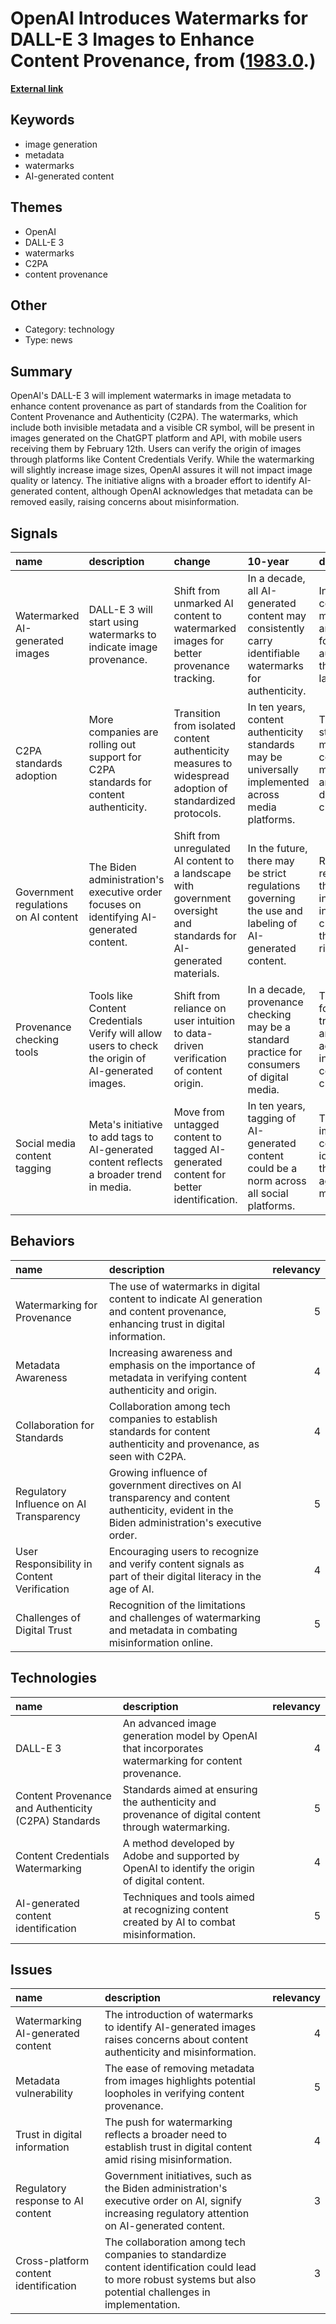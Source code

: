 # __OpenAI Introduces Watermarks for DALL-E 3 Images to Enhance Content Provenance__, from ([1983.0](https://kghosh.substack.com/p/1983.0).)

__[External link](https://www.theverge.com/2024/2/6/24063954/ai-watermarks-dalle3-openai-content-credentials)__



## Keywords

* image generation
* metadata
* watermarks
* AI-generated content

## Themes

* OpenAI
* DALL-E 3
* watermarks
* C2PA
* content provenance

## Other

* Category: technology
* Type: news

## Summary

OpenAI's DALL-E 3 will implement watermarks in image metadata to enhance content provenance as part of standards from the Coalition for Content Provenance and Authenticity (C2PA). The watermarks, which include both invisible metadata and a visible CR symbol, will be present in images generated on the ChatGPT platform and API, with mobile users receiving them by February 12th. Users can verify the origin of images through platforms like Content Credentials Verify. While the watermarking will slightly increase image sizes, OpenAI assures it will not impact image quality or latency. The initiative aligns with a broader effort to identify AI-generated content, although OpenAI acknowledges that metadata can be removed easily, raising concerns about misinformation.

## Signals

| name                                 | description                                                                                        | change                                                                                                               | 10-year                                                                                                | driving-force                                                                                           |   relevancy |
|:-------------------------------------|:---------------------------------------------------------------------------------------------------|:---------------------------------------------------------------------------------------------------------------------|:-------------------------------------------------------------------------------------------------------|:--------------------------------------------------------------------------------------------------------|------------:|
| Watermarked AI-generated images      | DALL-E 3 will start using watermarks to indicate image provenance.                                 | Shift from unmarked AI content to watermarked images for better provenance tracking.                                 | In a decade, all AI-generated content may consistently carry identifiable watermarks for authenticity. | Increasing concern about misinformation and the need for content authenticity in the digital landscape. |           4 |
| C2PA standards adoption              | More companies are rolling out support for C2PA standards for content authenticity.                | Transition from isolated content authenticity measures to widespread adoption of standardized protocols.             | In ten years, content authenticity standards may be universally implemented across media platforms.    | The need for standardized measures to combat misinformation and verify digital content credibility.     |           5 |
| Government regulations on AI content | The Biden administration's executive order focuses on identifying AI-generated content.            | Shift from unregulated AI content to a landscape with government oversight and standards for AI-generated materials. | In the future, there may be strict regulations governing the use and labeling of AI-generated content. | Regulatory responses to the growing influence of AI in content creation and the associated risks.       |           5 |
| Provenance checking tools            | Tools like Content Credentials Verify will allow users to check the origin of AI-generated images. | Shift from reliance on user intuition to data-driven verification of content origin.                                 | In a decade, provenance checking may be a standard practice for consumers of digital media.            | The demand for transparency and accountability in digital content creation.                             |           4 |
| Social media content tagging         | Meta's initiative to add tags to AI-generated content reflects a broader trend in media.           | Move from untagged content to tagged AI-generated content for better identification.                                 | In ten years, tagging of AI-generated content could be a norm across all social platforms.             | The growing importance of content identification in the fight against misinformation.                   |           4 |

## Behaviors

| name                                        | description                                                                                                                                    |   relevancy |
|:--------------------------------------------|:-----------------------------------------------------------------------------------------------------------------------------------------------|------------:|
| Watermarking for Provenance                 | The use of watermarks in digital content to indicate AI generation and content provenance, enhancing trust in digital information.             |           5 |
| Metadata Awareness                          | Increasing awareness and emphasis on the importance of metadata in verifying content authenticity and origin.                                  |           4 |
| Collaboration for Standards                 | Collaboration among tech companies to establish standards for content authenticity and provenance, as seen with C2PA.                          |           4 |
| Regulatory Influence on AI Transparency     | Growing influence of government directives on AI transparency and content authenticity, evident in the Biden administration's executive order. |           5 |
| User Responsibility in Content Verification | Encouraging users to recognize and verify content signals as part of their digital literacy in the age of AI.                                  |           4 |
| Challenges of Digital Trust                 | Recognition of the limitations and challenges of watermarking and metadata in combating misinformation online.                                 |           5 |

## Technologies

| name                                                 | description                                                                                          |   relevancy |
|:-----------------------------------------------------|:-----------------------------------------------------------------------------------------------------|------------:|
| DALL-E 3                                             | An advanced image generation model by OpenAI that incorporates watermarking for content provenance.  |           4 |
| Content Provenance and Authenticity (C2PA) Standards | Standards aimed at ensuring the authenticity and provenance of digital content through watermarking. |           5 |
| Content Credentials Watermarking                     | A method developed by Adobe and supported by OpenAI to identify the origin of digital content.       |           4 |
| AI-generated content identification                  | Techniques and tools aimed at recognizing content created by AI to combat misinformation.            |           5 |

## Issues

| name                                  | description                                                                                                                                                     |   relevancy |
|:--------------------------------------|:----------------------------------------------------------------------------------------------------------------------------------------------------------------|------------:|
| Watermarking AI-generated content     | The introduction of watermarks to identify AI-generated images raises concerns about content authenticity and misinformation.                                   |           4 |
| Metadata vulnerability                | The ease of removing metadata from images highlights potential loopholes in verifying content provenance.                                                       |           5 |
| Trust in digital information          | The push for watermarking reflects a broader need to establish trust in digital content amid rising misinformation.                                             |           4 |
| Regulatory response to AI content     | Government initiatives, such as the Biden administration's executive order on AI, signify increasing regulatory attention on AI-generated content.              |           3 |
| Cross-platform content identification | The collaboration among tech companies to standardize content identification could lead to more robust systems but also potential challenges in implementation. |           3 |